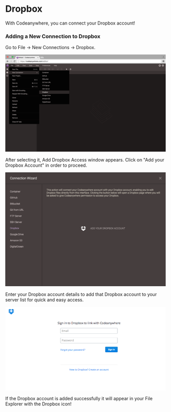 # Dropbox

With Codeanywhere, you can connect your Dropbox account!

### Adding a New Connection to Dropbox

Go to File -> New Connections -> Dropbox.

![dropbox-open](images/dropbox-open.png "dropbox-open")


After selecting it, Add Dropbox Access window appears. Click on "Add your Dropbox Account" in order to proceed.

![dropbox-connect](images/dropbox-connect.png "dropbox-connect")

Enter your Dropbox account details to add that Dropbox account to your server list for quick and easy access.
 
![dropbox-authorize](images/dropbox-authorize.png "dropbox-authorize")


If the Dropbox account is added successfully it will appear in your File Explorer with the Dropbox icon!
